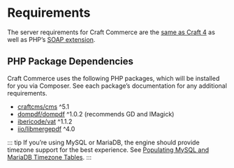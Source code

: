 # Requirements

The server requirements for Craft Commerce are the [same as Craft 4](../../4.x/requirements.md) as well as PHP’s [SOAP extension](https://www.php.net/manual/en/book.soap.php).

## PHP Package Dependencies

Craft Commerce uses the following PHP packages, which will be installed for you via Composer. See each package’s documentation for any additional requirements.

- [craftcms/cms](https://github.com/craftcms/cms) ^5.1
- [dompdf/dompdf](https://github.com/dompdf/dompdf) ^1.0.2 (recommends GD and IMagick)
- [ibericode/vat](https://github.com/ibericode/vat) ^1.1.2
- [iio/libmergepdf](https://github.com/hanneskod/libmergepdf) ^4.0

::: tip
If you’re using MySQL or MariaDB, the engine should provide timezone support for the best experience. See [Populating MySQL and MariaDB Timezone Tables](https://craftcms.com/knowledge-base/populating-mysql-mariadb-timezone-tables).
:::
